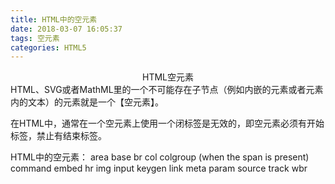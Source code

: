 ```yaml
---
title: HTML中的空元素
date: 2018-03-07 16:05:37
tags: 空元素
categories: HTML5
---
```

<center>HTML空元素</center>
<!-- more -->
HTML、SVG或者MathML里的一个不可能存在子节点（例如内嵌的元素或者元素内的文本）的元素就是一个【空元素】。

在HTML中，通常在一个空元素上使用一个闭标签是无效的，即空元素必须有开始标签，禁止有结束标签。

HTML中的空元素：
area
base
br
col
colgroup (when the span is present)
command
embed
hr
img
input
keygen
link
meta
param
source
track
wbr